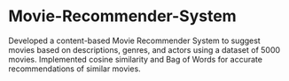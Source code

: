 # Movie-Recommender-System
Developed a content-based Movie Recommender System to suggest movies based on descriptions, genres, and actors using a dataset of 5000 movies. Implemented cosine similarity and Bag of Words for accurate recommendations of similar movies.
